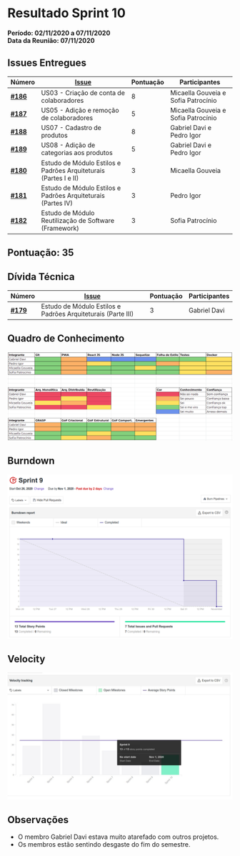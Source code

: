 # Resultado Sprint 10

**Período: 02/11/2020 a 07/11/2020**<br>
**Data da Reunião: 07/11/2020**

## Issues Entregues
| Número                                                             | [Issue](Modeling/objeto?id=Issue)                                                                                                             | Pontuação | Participantes           |
| ------------------------------------------------------------------ | --------------------------------------------------------------------------------------------------------------------------------------------- | --------- | ----------------------- |
| [**#186**](https://github.com/UnBArqDsw/2020.1_G12_Stock/issues/186)  | US03 - Criação de conta de colaboradores  | 8 | Micaella Gouveia e Sofia Patrocínio |
| [**#187**](https://github.com/UnBArqDsw/2020.1_G12_Stock/issues/187)  | US05 - Adição e remoção de colaboradores  | 5 | Micaella Gouveia e Sofia Patrocínio |
| [**#188**](https://github.com/UnBArqDsw/2020.1_G12_Stock/issues/188)  | US07 - Cadastro de produtos  | 8 | Gabriel Davi e Pedro Igor |
| [**#189**](https://github.com/UnBArqDsw/2020.1_G12_Stock/issues/189)  | US08 - Adição de categorias aos produtos  | 5 | Gabriel Davi e Pedro Igor |
|  [**#180**](https://github.com/UnBArqDsw/2020.1_G12_Stock/issues/180) | Estudo de Módulo Estilos e Padrões Arquiteturais (Partes I e II)  | 3 |  Micaella Gouveia |
|  [**#181**](https://github.com/UnBArqDsw/2020.1_G12_Stock/issues/181) | Estudo de Módulo Estilos e Padrões Arquiteturais (Partes IV)  | 3 | Pedro Igor  |
|  [**#182**](https://github.com/UnBArqDsw/2020.1_G12_Stock/issues/182) | Estudo de Módulo Reutilização de Software (Framework) | 3 | Sofia Patrocínio |

## Pontuação: 35

## Dívida Técnica
| Número | [Issue](Modeling/objeto?id=Issue) | Pontuação | Participantes |
|--------|-----------------------------------|-----------|---------------|
| [**#179**](https://github.com/UnBArqDsw/2020.1_G12_Stock/issues/179)  | Estudo de Módulo Estilos e Padrões Arquiteturais (Parte III)  | 3   | Gabriel Davi  |

## Quadro de Conhecimento
![quadro 10](../../assets/img/Sprints/metricas/quadroS10.png)

## Burndown
![burndown 9](../../assets/img/Sprints/metricas/burndownS9.png)

## Velocity
![velocity 9](../../assets/img/Sprints/metricas/velocityS9.jpg)

## Observações
* O membro Gabriel Davi estava muito atarefado com outros projetos.
* Os membros estão sentindo desgaste do fim do semestre.